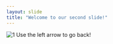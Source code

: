 ```yaml
---
layout: slide
title: "Welcome to our second slide!"
---
```

![1](https://user-images.githubusercontent.com/66886655/84582272-a5288680-adaf-11ea-8cd1-bab21ee1ecbb.jpg)
Use the left arrow to go back!
